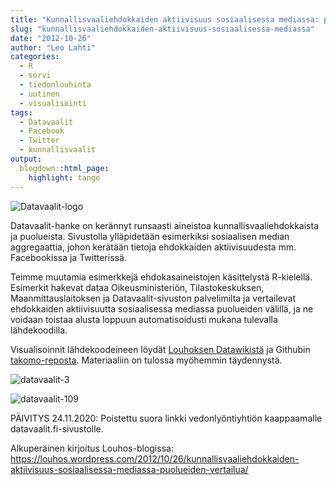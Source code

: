 ```yaml
---
title: "Kunnallisvaaliehdokkaiden aktiivisuus sosiaalisessa mediassa: puolueiden vertailua"
slug: "kunnallisvaaliehdokkaiden-aktiivisuus-sosiaalisessa-mediassa"
date: "2012-10-26"
author: "Leo Lahti"
categories:
  - R
  - sorvi
  - tiedonlouhinta
  - uutinen
  - visualisointi
tags:
  - Datavaalit
  - Facebook
  - Twitter
  - kunnallisvaalit
output:
  blogdown::html_page:
    highlight: tango
---
```


![Datavaalit-logo](/images/datavaalit_logo_final_small.png#floatright)

Datavaalit-hanke on kerännyt runsaasti aineistoa kunnallisvaaliehdokkaista ja puolueista. Sivustolla ylläpidetään esimerkiksi sosiaalisen median aggregaattia, johon kerätään tietoja ehdokkaiden aktiivisuudesta mm. Facebookissa ja Twitterissä.

Teimme muutamia esimerkkejä ehdokasaineistojen käsittelystä R-kielellä. Esimerkit hakevat dataa Oikeusministeriön, Tilastokeskuksen, Maanmittauslaitoksen ja Datavaalit-sivuston palvelimilta ja vertailevat ehdokkaiden aktiivisuutta sosiaalisessa mediassa puolueiden välillä, ja ne voidaan toistaa alusta loppuun automatisoidusti mukana tulevalla lähdekoodilla.

Visualisoinnit lähdekoodeineen löydät [Louhoksen Datawikistä](https://github.com/louhos/sorvi/wiki/Datavaalit) ja Githubin [takomo-reposta](https://github.com/louhos/takomo/blob/master/datavaalit/20121026-some.R). Materiaaliin on tulossa myöhemmin täydennystä.

![datavaalit-3](/post/2012-10-26-kunnallisvaaliehdokkaiden-aktiivisuus.fi_files/datavaalit-3.png)

![datavaalit-109](/post/2012-10-26-kunnallisvaaliehdokkaiden-aktiivisuus.fi_files/datavaalit-109.png)

PÄIVITYS 24.11.2020: Poistettu suora linkki vedonlyöntiyhtiön kaappaamalle datavaalit.fi-sivustolle.

Alkuperäinen kirjoitus Louhos-blogissa: https://louhos.wordpress.com/2012/10/26/kunnallisvaaliehdokkaiden-aktiivisuus-sosiaalisessa-mediassa-puolueiden-vertailua/
